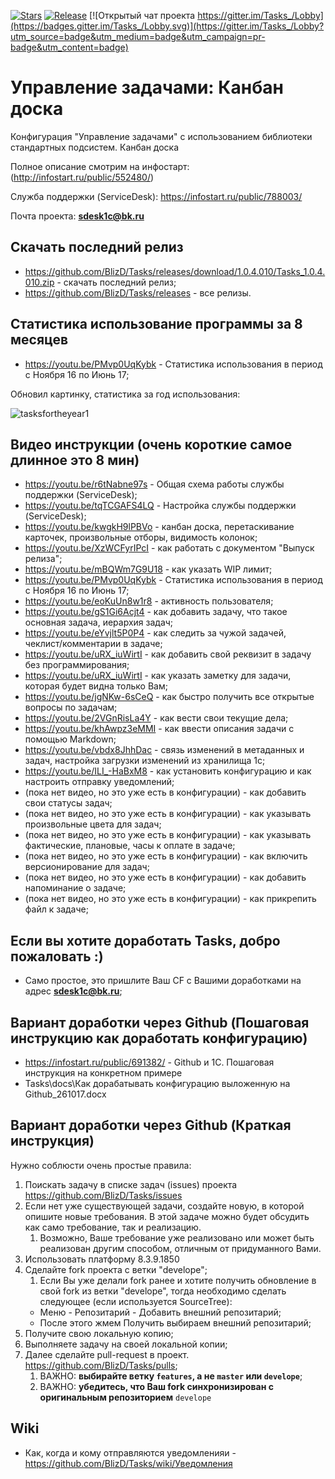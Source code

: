 [![Stars](https://img.shields.io/github/stars/BlizD/Tasks.svg?label=Github%20%E2%98%85&a)](https://github.com/BlizD/Tasks/stargazers)
[![Release](https://img.shields.io/github/tag/BlizD/Tasks.svg?label=Last%20release&a)](https://github.com/BlizD/Tasks/releases)
[![Открытый чат проекта https://gitter.im/Tasks_/Lobby](https://badges.gitter.im/Tasks_/Lobby.svg)](https://gitter.im/Tasks_/Lobby?utm_source=badge&utm_medium=badge&utm_campaign=pr-badge&utm_content=badge)

# Управление задачами: Канбан доска #

Конфигурация "Управление задачами" с использованием библиотеки стандартных подсистем. Канбан доска

Полное описание смотрим на инфостарт: (http://infostart.ru/public/552480/)

Служба поддержки (ServiceDesk): https://infostart.ru/public/788003/

Почта проекта:  **sdesk1c@bk.ru**

## Скачать последний релиз ## 

* https://github.com/BlizD/Tasks/releases/download/1.0.4.010/Tasks_1.0.4.010.zip - скачать последний релиз;
* https://github.com/BlizD/Tasks/releases - все релизы.

## Статистика использование программы за 8 месяцев ## 

* https://youtu.be/PMvp0UqKybk - Статистика использования в период с Ноября 16 по Июнь 17;

Обновил картинку, статистика за год использования:

![tasksfortheyear1](https://user-images.githubusercontent.com/10989306/32988224-b89f859c-cd10-11e7-8a52-1a9480720824.png)

## Видео инструкции (очень короткие самое длинное это 8 мин) ##

* https://youtu.be/r6tNabne97s - Общая схема работы службы поддержки (ServiceDesk);
* https://youtu.be/tqTCGAFS4LQ - Настройка службы поддержки (ServiceDesk);
* https://youtu.be/kwgkH9lPBVo - канбан доска, перетаскивание карточек, произвольные отборы, видимость колонок;
* https://youtu.be/XzWCFyrIPcI - как работать с документом "Выпуск релиза";
* https://youtu.be/mBQWm7G9U18 - как указать WIP лимит; 
* https://youtu.be/PMvp0UqKybk - Статистика использования в период с Ноября 16 по Июнь 17;
* https://youtu.be/eoKuUn8w1r8 - активность пользователя;
* https://youtu.be/gS1Gi6Acjt4 - как добавить задачу, что такое основная задача, иерархия задач; 
* https://youtu.be/eYvjlt5P0P4 - как следить за чужой задачей, чеклист/комментарии в задаче;
* https://youtu.be/uRX_iuWirtI - как добавить свой реквизит в задачу без программирования; 
* https://youtu.be/uRX_iuWirtI - как указать заметку для задачи, которая будет видна только Вам; 
* https://youtu.be/jgNKw-6sCeQ - как быстро получить все открытые вопросы по задачам;
* https://youtu.be/2VGnRisLa4Y - как вести свои текущие дела; 
* https://youtu.be/khAwpz3eMMI - как ввести описания задачи с помощью Markdown;
* https://youtu.be/vbdx8JhhDac - связь изменений в метаданных и задач, настройка загрузки изменений из хранилища 1с;
* https://youtu.be/ILI_-HaBxM8 - как установить конфигурацию и как настроить отправку уведомлений; 
* (пока нет видео, но это уже есть в конфигурации) - как добавить свои статусы задач;
* (пока нет видео, но это уже есть в конфигурации) - как указывать произвольные цвета для задач;
* (пока нет видео, но это уже есть в конфигурации) - как указывать фактические, плановые, часы к оплате в задаче;
* (пока нет видео, но это уже есть в конфигурации) - как включить версионирование для задач;
* (пока нет видео, но это уже есть в конфигурации) - как добавить напоминание о задаче;
* (пока нет видео, но это уже есть в конфигурации) - как прикрепить файл к задаче;

##  Если вы хотите доработать Tasks, добро пожаловать :)
* Само простое, это пришлите Ваш CF c Вашими доработками на адрес **sdesk1c@bk.ru**;

## Вариант доработки через Github (Пошаговая инструкцию как доработать конфигурацию)

* https://infostart.ru/public/691382/ - Github и 1С. Пошаговая инструкция на конкретном примере
* Tasks\docs\Как дорабатывать конфигурацию выложенную на Github_261017.docx

## Вариант доработки через Github (Краткая инструкция)

Нужно соблюсти очень простые правила:

1. Поискать задачу в списке задач (issues) проекта https://github.com/BlizD/Tasks/issues
1. Если нет уже существующей задачи, создайте новую, в которой опишите новые требования. В этой задаче можно будет обсудить как само требование, так и реализацию.
    1. Возможно, Ваше требование уже реализовано или может быть реализован другим способом, отличным от придуманного Вами.
1. Использовать платформу 8.3.9.1850
1. Сделайте fork проекта с ветки "develope";
    1. Если Вы уже делали fork ранее и хотите получить обновление в свой fork из ветки "develope", тогда необходимо сделать следующее (если используется SourceTree):
    * Меню - Репозитарий - Добавить внешний репозитарий;
    * После этого жмем Получить выбираем внешний репозитарий;
1. Получите свою локальную копию;
1. Выполняете задачу на своей локальной копии;
1. Далее сделайте pull-request в проект. https://github.com/BlizD/Tasks/pulls;
    1. ВАЖНО: **выбирайте ветку `features`, а не `master` или `develope`**;
    1. ВАЖНО: **убедитесь, что Ваш fork синхронизирован с оригинальным репозиторием** `develope`

##  Wiki
* Как, когда и кому отправляются уведомленияи - https://github.com/BlizD/Tasks/wiki/Уведомления